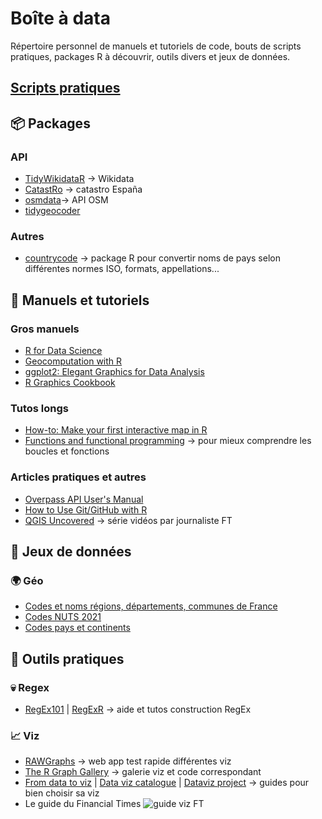 # Boîte à data

Répertoire personnel de manuels et tutoriels de code, bouts de scripts pratiques, packages R à découvrir, outils divers et jeux de données.

## [Scripts pratiques](https://github.com/martiblc/Boite-magique-R/blob/main/scripts_pratiques.md)


## 📦 Packages
### API
- [TidyWikidataR](https://github.com/EDJNet/tidywikidatar/) -> Wikidata
- [CatastRo](https://ropenspain.github.io/CatastRo/articles/CatastRo.html) -> catastro España
- [osmdata](https://github.com/ropensci/osmdata?utm_source=pocket_mylist)-> API OSM
- [tidygeocoder](https://jessecambon.github.io/tidygeocoder/)
### Autres
- [countrycode](https://vincentarelbundock.github.io/countrycode/) -> package R pour convertir noms de pays selon différentes normes ISO, formats, appellations... 


## 📕 Manuels et tutoriels
### Gros manuels
- [R for Data Science](https://r4ds.had.co.nz/)
- [Geocomputation with R](https://geocompr.robinlovelace.net/index.html)
- [ggplot2: Elegant Graphics for Data Analysis](https://ggplot2-book.org/index.html)
- [R Graphics Cookbook](https://r-graphics.org/)

### Tutos longs
- [How-to: Make your first interactive map in R](https://www.helenmakesmaps.com/post/how-to-make-your-first-interactive-map-in-r-gis?utm_source=pocket_mylist)
- [Functions and functional programming](https://wilkelab.org/SDS375/slides/functional-programming.html#1) -> pour mieux comprendre les boucles et fonctions

### Articles pratiques et autres
- [Overpass API User's Manual](https://dev.overpass-api.de/overpass-doc/en/)
- [How to Use Git/GitHub with R](https://rfortherestofus.com/2021/02/how-to-use-git-github-with-r/)
- [QGIS Uncovered](https://www.youtube.com/playlist?list=PL7HotvlLKHCs9nD1fFUjSOsZrsnctyV2R&app=desktop) -> série vidéos par journaliste FT


## 🔣 Jeux de données
### 🌍 Géo
- [Codes et noms régions, départements, communes de France](https://github.com/martiblc/Boite-a-data/blob/main/donnees/comm_reg_dept_2022.csv)
- [Codes NUTS 2021](https://github.com/martiblc/Boite-magique-R/blob/main/donnees/NUTS2021.csv)
- [Codes pays et continents](https://github.com/martiblc/Boite-magique-R/blob/main/donnees/codepayscontinents.csv)


## 🔨 Outils pratiques
### 💀 Regex
- [RegEx101](https://regex101.com/) | [RegExR](https://regexr.com/) -> aide et tutos construction RegEx
### 📈 Viz
- [RAWGraphs](https://app.rawgraphs.io/) -> web app test rapide différentes viz
- [The R Graph Gallery](https://r-graph-gallery.com/index.html) -> galerie viz et code correspondant
- [From data to viz](https://www.data-to-viz.com/) | [Data viz catalogue](https://datavizcatalogue.com/) | [Dataviz project](https://datavizproject.com/) -> guides pour bien choisir sa viz
- Le guide du Financial Times
![guide viz FT](https://github.com/Financial-Times/chart-doctor/blob/main/visual-vocabulary/poster.png?raw=true)
